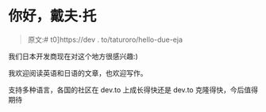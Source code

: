 # 你好，戴夫·托

> 原文:# t0]https://dev . to/taturoro/hello-due-eja

我们日本开发商现在对这个地方很感兴趣:)

我欢迎阅读英语和日语的文章，也欢迎写作。

支持多种语言，各国的社区在 dev.to 上成长得快还是 dev.to 克隆得快，今后值得期待
